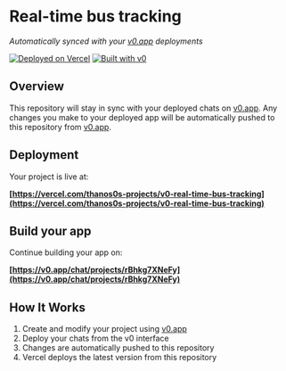 # Real-time bus tracking

*Automatically synced with your [v0.app](https://v0.app) deployments*

[![Deployed on Vercel](https://img.shields.io/badge/Deployed%20on-Vercel-black?style=for-the-badge&logo=vercel)](https://vercel.com/thanos0s-projects/v0-real-time-bus-tracking)
[![Built with v0](https://img.shields.io/badge/Built%20with-v0.app-black?style=for-the-badge)](https://v0.app/chat/projects/rBhkg7XNeFy)

## Overview

This repository will stay in sync with your deployed chats on [v0.app](https://v0.app).
Any changes you make to your deployed app will be automatically pushed to this repository from [v0.app](https://v0.app).

## Deployment

Your project is live at:

**[https://vercel.com/thanos0s-projects/v0-real-time-bus-tracking](https://vercel.com/thanos0s-projects/v0-real-time-bus-tracking)**

## Build your app

Continue building your app on:

**[https://v0.app/chat/projects/rBhkg7XNeFy](https://v0.app/chat/projects/rBhkg7XNeFy)**

## How It Works

1. Create and modify your project using [v0.app](https://v0.app)
2. Deploy your chats from the v0 interface
3. Changes are automatically pushed to this repository
4. Vercel deploys the latest version from this repository